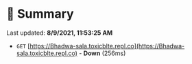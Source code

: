 # 📖 Summary
Last updated: **8/9/2021, 11:53:25 AM**

- `GET` [https://Bhadwa-sala.toxicblte.repl.co](https://Bhadwa-sala.toxicblte.repl.co) - **Down** (256ms)
